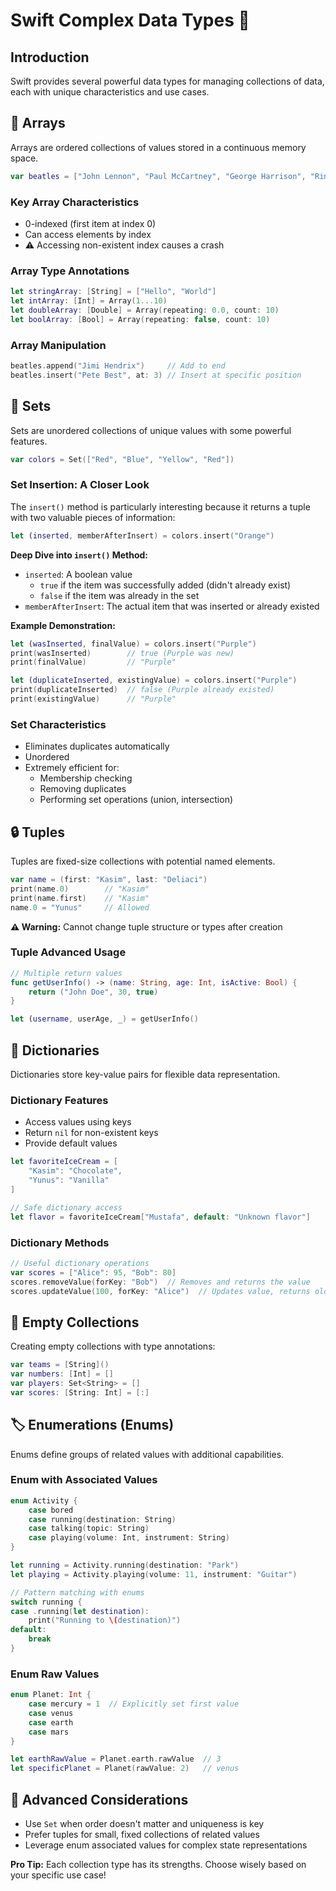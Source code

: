 # Swift Complex Data Types 🚀

## Introduction
Swift provides several powerful data types for managing collections of data, each with unique characteristics and use cases.

## 📝 Arrays
Arrays are ordered collections of values stored in a continuous memory space.

```swift
var beatles = ["John Lennon", "Paul McCartney", "George Harrison", "Ringo Starr"]
```

### Key Array Characteristics
- 0-indexed (first item at index 0)
- Can access elements by index
- ⚠️ Accessing non-existent index causes a crash

### Array Type Annotations
```swift
let stringArray: [String] = ["Hello", "World"]
let intArray: [Int] = Array(1...10)
let doubleArray: [Double] = Array(repeating: 0.0, count: 10)
let boolArray: [Bool] = Array(repeating: false, count: 10)
```

### Array Manipulation
```swift
beatles.append("Jimi Hendrix")     // Add to end
beatles.insert("Pete Best", at: 3) // Insert at specific position
```

## 🧰 Sets
Sets are unordered collections of unique values with some powerful features.

```swift
var colors = Set(["Red", "Blue", "Yellow", "Red"])
```

### Set Insertion: A Closer Look
The `insert()` method is particularly interesting because it returns a tuple with two valuable pieces of information:

```swift
let (inserted, memberAfterInsert) = colors.insert("Orange")
```

**Deep Dive into `insert()` Method:**
- `inserted`: A boolean value 
  - `true` if the item was successfully added (didn't already exist)
  - `false` if the item was already in the set
- `memberAfterInsert`: The actual item that was inserted or already existed

**Example Demonstration:**
```swift
let (wasInserted, finalValue) = colors.insert("Purple")
print(wasInserted)        // true (Purple was new)
print(finalValue)         // "Purple"

let (duplicateInserted, existingValue) = colors.insert("Purple")
print(duplicateInserted)  // false (Purple already existed)
print(existingValue)      // "Purple"
```

### Set Characteristics
- Eliminates duplicates automatically
- Unordered
- Extremely efficient for:
  - Membership checking
  - Removing duplicates
  - Performing set operations (union, intersection)

## 🔒 Tuples
Tuples are fixed-size collections with potential named elements.

```swift
var name = (first: "Kasim", last: "Deliaci")
print(name.0)        // "Kasim"
print(name.first)    // "Kasim"
name.0 = "Yunus"     // Allowed
```

**⚠️ Warning:** Cannot change tuple structure or types after creation

### Tuple Advanced Usage
```swift
// Multiple return values
func getUserInfo() -> (name: String, age: Int, isActive: Bool) {
    return ("John Doe", 30, true)
}

let (username, userAge, _) = getUserInfo()
```

## 📖 Dictionaries
Dictionaries store key-value pairs for flexible data representation.

### Dictionary Features
- Access values using keys
- Return `nil` for non-existent keys
- Provide default values

```swift
let favoriteIceCream = [
    "Kasim": "Chocolate",
    "Yunus": "Vanilla"
]

// Safe dictionary access
let flavor = favoriteIceCream["Mustafa", default: "Unknown flavor"]
```

### Dictionary Methods
```swift
// Useful dictionary operations
var scores = ["Alice": 95, "Bob": 80]
scores.removeValue(forKey: "Bob")  // Removes and returns the value
scores.updateValue(100, forKey: "Alice")  // Updates value, returns old value
```

## 🌈 Empty Collections
Creating empty collections with type annotations:

```swift
var teams = [String]()
var numbers: [Int] = []
var players: Set<String> = []
var scores: [String: Int] = [:]
```

## 🏷️ Enumerations (Enums)
Enums define groups of related values with additional capabilities.

### Enum with Associated Values
```swift
enum Activity {
    case bored
    case running(destination: String)
    case talking(topic: String)
    case playing(volume: Int, instrument: String)
}

let running = Activity.running(destination: "Park")
let playing = Activity.playing(volume: 11, instrument: "Guitar")

// Pattern matching with enums
switch running {
case .running(let destination):
    print("Running to \(destination)")
default:
    break
}
```

### Enum Raw Values
```swift
enum Planet: Int {
    case mercury = 1  // Explicitly set first value
    case venus
    case earth
    case mars
}

let earthRawValue = Planet.earth.rawValue  // 3
let specificPlanet = Planet(rawValue: 2)   // venus
```

## 🚀 Advanced Considerations
- Use `Set` when order doesn't matter and uniqueness is key
- Prefer tuples for small, fixed collections of related values
- Leverage enum associated values for complex state representations

**Pro Tip:** Each collection type has its strengths. Choose wisely based on your specific use case!
